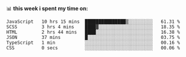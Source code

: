 📊 **this week i spent my time on:**
<!--START_SECTION:waka-->

```text
JavaScript   10 hrs 15 mins  ███████████████▒░░░░░░░░░   61.31 %
SCSS         3 hrs 4 mins    ████▓░░░░░░░░░░░░░░░░░░░░   18.35 %
HTML         2 hrs 44 mins   ████░░░░░░░░░░░░░░░░░░░░░   16.38 %
JSON         37 mins         █░░░░░░░░░░░░░░░░░░░░░░░░   03.75 %
TypeScript   1 min           ░░░░░░░░░░░░░░░░░░░░░░░░░   00.16 %
CSS          0 secs          ░░░░░░░░░░░░░░░░░░░░░░░░░   00.06 %
```

<!--END_SECTION:waka-->
